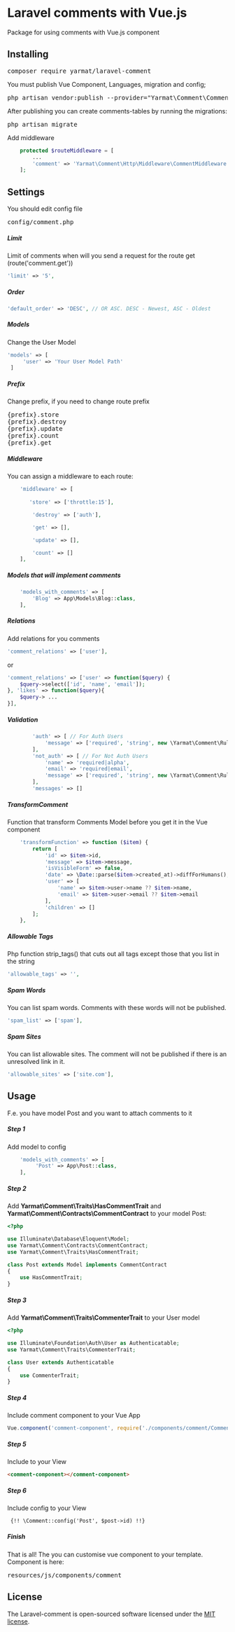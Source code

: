 # Laravel comments with Vue.js
Package for using comments with Vue.js component

## Installing
<pre>composer require yarmat/laravel-comment</pre>

You must publish Vue Component, Languages, migration and config;

<pre>php artisan vendor:publish --provider="Yarmat\Comment\CommentServiceProvider"
</pre>

After publishing you can create comments-tables by running the migrations:

<pre>php artisan migrate</pre>

Add middleware
```php
    protected $routeMiddleware = [
        ...
        'comment' => 'Yarmat\Comment\Http\Middleware\CommentMiddleware'
    ];
```

## Settings

You should edit config file

<pre>config/comment.php</pre>
##### Limit
Limit of comments when will you send a request for the route get (route('comment.get'))
```php
'limit' => '5',
```

##### Order

```php
'default_order' => 'DESC', // OR ASC. DESC - Newest, ASC - Oldest
```

##### Models
Change the User Model
```php
'models' => [
     'user' => 'Your User Model Path'
 ]        
```

##### Prefix
Change prefix, if you need to change route prefix
<pre>
{prefix}.store
{prefix}.destroy
{prefix}.update
{prefix}.count
{prefix}.get
</pre>

##### Middleware
You can assign a middleware to each route:
```php
    'middleware' => [
    
       'store' => ['throttle:15'],

        'destroy' => ['auth'],

        'get' => [],

        'update' => [],

        'count' => []
    ],
```

##### Models that will implement comments
```php
    'models_with_comments' => [
        'Blog' => App\Models\Blog::class,
    ],
```

##### Relations
Add relations for you comments 

```php
'comment_relations' => ['user'],
```

or

```php
'comment_relations' => ['user' => function($query) {
    $query->select(['id', 'name', 'email']);
}, 'likes' => function($query){
    $query-> ...
}],
```

##### Validation
```php
        'auth' => [ // For Auth Users
            'message' => ['required', 'string', new \Yarmat\Comment\Rules\Spam(), new \Yarmat\Comment\Rules\AllowableSite()]
        ],
        'not_auth' => [ // For Not Auth Users
            'name' => 'required|alpha',
            'email' => 'required|email',
            'message' => ['required', 'string', new \Yarmat\Comment\Rules\Spam(), new \Yarmat\Comment\Rules\AllowableSite()]
        ],
        'messages' => []
```

##### TransformComment
Function that transform Comments Model before you get it in the Vue component
```php
    'transformFunction' => function ($item) {
        return [
            'id' => $item->id,
            'message' => $item->message,
            'isVisibleForm' => false,
            'date' => \Date::parse($item->created_at)->diffForHumans(),
            'user' => [
                'name' => $item->user->name ?? $item->name,
                'email' => $item->user->email ?? $item->email
            ],
            'children' => []
        ];
    },
```

##### Allowable Tags
Php function strip_tags() that cuts out all tags except those that you list in the string
```php
'allowable_tags' => '',
```

##### Spam Words
You can list spam words. Comments with these words will not be published.
```php
'spam_list' => ['spam'],
```

##### Spam Sites
You can list allowable sites. The comment will not be published if there is an unresolved link in it.
```php
'allowable_sites' => ['site.com'],
```

## Usage
F.e. you have model Post and you want to attach comments to it

##### Step 1
Add model to config 
```php
    'models_with_comments' => [
         'Post' => App\Post::class,
    ],
```

##### Step 2
Add <b>Yarmat\Comment\Traits\HasCommentTrait</b> and <b>Yarmat\Comment\Contracts\CommentContract</b> to your model Post:

```php
<?php 

use Illuminate\Database\Eloquent\Model;
use Yarmat\Comment\Contracts\CommentContract;
use Yarmat\Comment\Traits\HasCommentTrait;

class Post extends Model implements CommentContract
{
    use HasCommentTrait;
}    
```

##### Step 3

Add <b>Yarmat\Comment\Traits\CommenterTrait</b> to your User model

```php
<?php 

use Illuminate\Foundation\Auth\User as Authenticatable;
use Yarmat\Comment\Traits\CommenterTrait;

class User extends Authenticatable
{
    use CommenterTrait;
}    
```

##### Step 4
Include comment component to your Vue App
```js
Vue.component('comment-component', require('./components/comment/CommentComponent').default);
```

##### Step 5

Include to your View
 
```html
<comment-component></comment-component>
```

##### Step 6

Include config to your View

```html
 {!! \Comment::config('Post', $post->id) !!}
```

##### Finish
That is all! The you can customise vue component to your template. Component is here:
<pre>
resources/js/components/comment
</pre>

## License

The Laravel-comment is open-sourced software licensed under the [MIT license](https://opensource.org/licenses/MIT).




